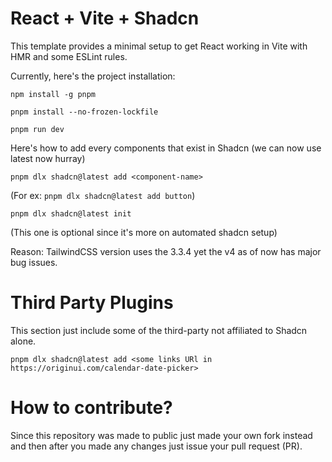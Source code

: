 # React + Vite + Shadcn

This template provides a minimal setup to get React working in Vite with HMR and some ESLint rules.

Currently, here's the project installation:

```
npm install -g pnpm
```

```
pnpm install --no-frozen-lockfile
```

```
pnpm run dev
```

Here's how to add every components that exist in Shadcn (we can now use latest now hurray)

```
pnpm dlx shadcn@latest add <component-name>
```
(For ex: `pnpm dlx shadcn@latest add button`)

```
pnpm dlx shadcn@latest init
```
(This one is optional since it's more on automated shadcn setup)

Reason: TailwindCSS version uses the 3.3.4 yet the v4 as of now has major bug issues.

# Third Party Plugins

This section just include some of the third-party not affiliated to Shadcn alone.

```
pnpm dlx shadcn@latest add <some links URl in https://originui.com/calendar-date-picker>
```

# How to contribute?

Since this repository was made to public just made your own fork instead and then after you made any changes just issue your pull request (PR).
